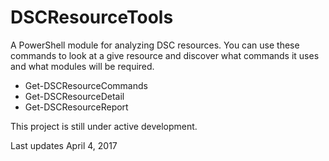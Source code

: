 # DSCResourceTools
A PowerShell module for analyzing DSC resources. You can use these commands to look at a give resource and discover what commands it uses and what modules will be required. 

* Get-DSCResourceCommands
* Get-DSCResourceDetail
* Get-DSCResourceReport

This project is still under active development.

Last updates April 4, 2017
